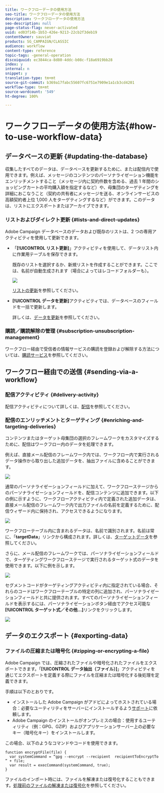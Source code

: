 ```yaml
---
title: ワークフローデータの使用方法
seo-title: ワークフローデータの使用方法
description: ワークフローデータの使用方法
seo-description: null
page-status-flag: never-activated
uuid: ed03f14b-1b53-426e-9213-22cb2f3deb19
contentOwner: sauviat
products: SG_CAMPAIGN/CLASSIC
audience: workflow
content-type: reference
topic-tags: -general-operation
discoiquuid: ec3844ca-8d80-4ddc-b08c-f18a6919bb28
index: y
internal: n
snippet: y
translation-type: tm+mt
source-git-commit: b369a17fabc55607fc6751e7909e1a1cb3cd4201
workflow-type: tm+mt
source-wordcount: '549'
ht-degree: 100%

---
```



# ワークフローデータの使用方法{#how-to-use-workflow-data}

## データベースの更新 {#updating-the-database}

収集したすべてのデータは、データベースを更新するために、または配信内で使用できます。例えば、メッセージのコンテンツのパーソナライゼーション機能をエンリッチメントすること（メッセージ内に契約件数を含める、過去 1 年間のショッピングカートの平均購入額を指定するなど）や、母集団のターゲティングを詳細におこなうこと（契約の共有者にメッセージを送る、オンラインサービスの高額契約者上位 1,000 人をターゲティングするなど）ができます。このデータは、リストにエクスポートまたはアーカイブできます。

### リストおよびダイレクト更新 {#lists-and-direct-updates}

Adobe Campaign データベースのデータおよび既存のリストは、2 つの専用アクティビティを使用して更新できます。

* 「**[!UICONTROL リスト更新]**」アクティビティを使用して、データリスト内に作業用テーブルを保存できます。

   既存のリストを選択するか、新規リストを作成することができます。ここでは、名前が自動生成されます（場合によってはレコードフォルダーも）。

   ![](assets/s_user_create_list.png)

   [リストの更新](../../workflow/using/list-update.md)を参照してください。

* **[!UICONTROL データを更新]**&#x200B;アクティビティでは、データベースのフィールドを一括で更新します。

   詳しくは、[データを更新](../../workflow/using/update-data.md)を参照してください。

### 購読／購読解除の管理 {#subscription-unsubscription-management}

ワークフロー経由で受信者の情報サービスの購読を登録および解除する方法については、[購読サービス](../../workflow/using/subscription-services.md)を参照してください。

## ワークフロー経由での送信 {#sending-via-a-workflow}

### 配信アクティビティ {#delivery-activity}

配信アクティビティについて詳しくは、[配信](../../workflow/using/delivery.md)を参照してください。

### 配信のエンリッチメントとターゲティング {#enriching-and-targeting-deliveries}

コンテンツまたはターゲット母集団の選択のフレームワークをカスタマイズするために、配信はワークフロー内のデータを処理できます。

例えば、直接メール配信のフレームワーク内では、ワークフロー内で実行されるデータ操作から取り出した追加データを、抽出ファイルに含めることができます。

![](assets/s_advuser_add_data_postal_mail.png)

通常のパーソナライゼーションフィールドに加えて、ワークフローステージからのパーソナライゼーションフィールドを、配信コンテンツに追加できます。以下の例に示すように、ワークフローアクティビティ内で定義された追加データは、直接メール配信のフレームワーク内で出力ファイルの名前を定義するために、配信ウィザード内に保持され、アクセスできるようになります。

![](assets/s_advuser_using_additional_data.png)

ワークフローテーブル内に含まれるデータは、名前で識別されます。名前は常に、「**targetData**」リンクから構成されます。詳しくは、[ターゲットデータ](../../workflow/using/data-life-cycle.md#target-data)を参照してください。

さらに、メール配信のフレームワークでは、パーソナライゼーションフィールドで、ターゲティングワークフローステージで実行されるターゲット式のデータを使用できます。以下に例を示します。

![](assets/s_advuser_add_data_email.png)

セグメントコードがターゲティングアクティビティ内に指定されている場合、それらのコードはワークフローテーブルの特定の列に追加され、パーソナライゼーションフィールドと共に提供されます。すべてのパーソナライゼーションフィールドを表示するには、パーソナライゼーションボタン経由でアクセス可能な&#x200B;**[!UICONTROL ターゲット式／その他...]**&#x200B;リンクをクリックします。

![](assets/s_advuser_segment_code_select.png)

## データのエクスポート {#exporting-data}

### ファイルの圧縮または暗号化 {#zipping-or-encrypting-a-file}

Adobe Campaign では、圧縮されたファイルや暗号化されたファイルをエクスポートできます。「**[!UICONTROL データ抽出（ファイル）]**」アクティビティを通じてエクスポートを定義する際にファイルを圧縮または暗号化する後処理を定義できます。

手順は以下のとおりです。

* インストールした Adobe Campaign がアドビによってホストされている場合：必要なユーティリティをサーバーにインストールするよう[サポート](https://support.neolane.net)に依頼します。
* Adobe Campaign のインストールがオンプレミスの場合：使用するユーティリティ（例：GPG、GZIP）およびアプリケーションサーバー上の必要なキー（暗号化キー）をインストールします。

この場合、以下のようなコマンドやコードを使用できます。

```
function encryptFile(file) {  
  var systemCommand = “gpg --encrypt --recipient  recipientToEncryptTo ” + file;  
  var result = execCommand(systemCommand, true); 
}
```

ファイルのインポート時には、ファイルを解凍または復号化することもできます。[処理前のファイルの解凍または復号化](../../workflow/using/importing-data.md#unzipping-or-decrypting-a-file-before-processing)を参照してください。

